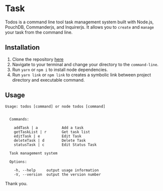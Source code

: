 # Task
Todos is a command line tool task management system built with Node.js, PouchDB, Commanderjs, and Inquirerjs. It allows you to `create` and `manage` your task from the command line.

## Installation
1. Clone the repository [here](https://github.com/hryer/efishery-test)
2. Navigate to your terminal and change your directory to the `command-line`.
3. Run `yarn` or `npm i` to install node dependencies.
4. Run `yarn link` or `npm link` to creates a symbolic link between project directory and executable command.

## Usage
```
Usage: todos [command] or node todos [command]


  Commands:

    addTask | a           Add a task
    getTaskList | r       Get task list
    editTask | e          Edit Task
    deleteTask | d        Delete Task
    statusTask | c        Edit Status Task

  Task management system

  Options:

    -h, --help     output usage information
    -V, --version  output the version number
```

Thank you.